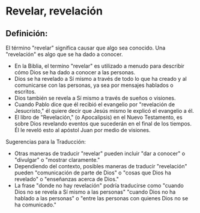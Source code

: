 # Revelar, revelación

## Definición: 

El término "revelar" significa causar que algo sea conocido.  Una "revelación" es algo que se ha dado a conocer.

* En la Biblia, el termino "revelar" es utilizado a menudo para describir cómo Dios se ha dado a conocer a las personas.
* Dios se ha revelado a Sí mismo a través de todo lo que ha creado y al comunicarse con las personas,  ya sea por mensajes hablados o escritos.
* Dios también se revela a Sí mismo a través de sueños o visiones.
* Cuando Pablo dice que él recibió el evangelio por  "revelación de Jesucristo," él quiere decir que Jesús mismo le explicó  el evangelio a él.
* El libro de "Revelación," (o Apocalipsis) en el Nuevo Testamento, es sobre Dios revelando eventos que sucederán en el final de los tiempos. Él le reveló esto al apóstol Juan por medio de visiones.


Sugerencias para la Traducción:

* Otras maneras de traducir "revelar" pueden incluir "dar a conocer" o "divulgar" o "mostrar claramente."
* Dependiendo del contexto, posibles maneras de traducir "revelación" pueden "comunicación de parte de Dios" o "cosas que Dios ha revelado" o "enseñanzas acerca de Dios."
* La frase "donde no hay revelación" podría traducirse como "cuando Dios no se revela a Sí mismo a las personas" "cuando Dios no ha hablado a las personas" o "entre las personas con quienes Dios no se ha comunicado."

